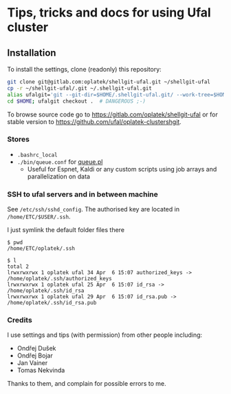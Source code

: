 # Tips, tricks and docs for using Ufal cluster

## Installation ##

To install the settings, clone (readonly) this repository:

```bash
git clone git@gitlab.com:oplatek/shellgit-ufal.git ~/shellgit-ufal
cp -r ~/shellgit-ufal/.git ~/.shellgit-ufal.git
alias ufalgit='git --git-dir=$HOME/.shellgit-ufal.git/ --work-tree=$HOME'
cd $HOME; ufalgit checkout .  # DANGEROUS ;-)
```


To browse source code go to https://gitlab.com/oplatek/shellgit-ufal or for stable version to https://github.com/ufal/oplatek-clustershgit.

### Stores ###

* `.bashrc_local`
* `./bin/queue.conf` for [queue.pl](https://github.com/kaldi-asr/kaldi/blob/master/egs/wsj/s5/utils/parallel/queue.pl)
  - Useful for Espnet, Kaldi or any custom scripts using job arrays and parallelization on data

### SSH to ufal servers and in between machine

See `/etc/ssh/sshd_config`. The authorised key are located in `/home/ETC/$USER/.ssh`.

I just symlink the default folder files there

```
$ pwd
/home/ETC/oplatek/.ssh

$ l
total 2
lrwxrwxrwx 1 oplatek ufal 34 Apr  6 15:07 authorized_keys -> /home/oplatek/.ssh/authorized_keys                                                                           
lrwxrwxrwx 1 oplatek ufal 25 Apr  6 15:07 id_rsa -> /home/oplatek/.ssh/id_rsa                                                                                             
lrwxrwxrwx 1 oplatek ufal 29 Apr  6 15:07 id_rsa.pub -> /home/oplatek/.ssh/id_rsa.pub                                                                                     
```

### Credits
I use settings and tips (with permission) from other people including:
- Ondřej Dušek
- Ondřej Bojar
- Jan Vainer
- Tomas Nekvinda

Thanks to them, and complain for possible errors to me.
